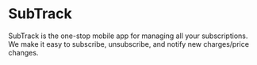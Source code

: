 # SubTrack
SubTrack is the one-stop mobile app for managing all your subscriptions. We make it easy to subscribe, unsubscribe, and notify new charges/price changes.
